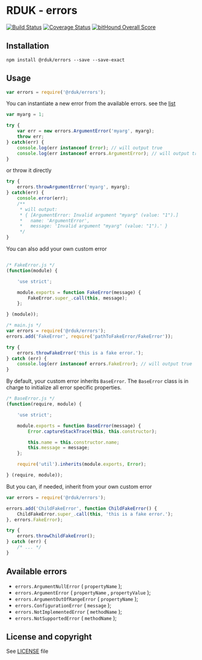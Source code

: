 # RDUK - errors

[![Build Status](https://travis-ci.org/rd-uk/rduk-errors.svg?branch=master)](https://travis-ci.org/rd-uk/rduk-errors)
[![Coverage Status](https://coveralls.io/repos/github/rd-uk/rduk-errors/badge.svg?branch=master)](https://coveralls.io/github/rd-uk/rduk-errors?branch=master) [![bitHound Overall Score](https://www.bithound.io/github/rd-uk/rduk-errors/badges/score.svg)](https://www.bithound.io/github/rd-uk/rduk-errors)

## Installation

```
npm install @rduk/errors --save --save-exact
```

## Usage

```js
var errors = require('@rduk/errors');
```

You can instantiate a new error from the available errors. see the [list](#available_errors)

```js
var myarg = 1;

try {
    var err = new errors.ArgumentError('myarg', myarg);
    throw err;
} catch(err) {
    console.log(err instanceof Error); // will output true
    console.log(err instanceof errors.ArgumentError); // will output true
}
```

or throw it directly

```js
try {
    errors.throwArgumentError('myarg', myarg);
} catch(err) {
    console.error(err);
    /**
     * will output:
     * { [ArgumentError: Invalid argument "myarg" (value: "1").]
     *   name: 'ArgumentError',
     *   message: 'Invalid argument "myarg" (value: "1").' }
     */
}
```

You can also add your own custom error

```js

/* FakeError.js */
(function(module) {

    'use strict';

    module.exports = function FakeError(message) {
        FakeError.super_.call(this, message);
    };

} (module));

/* main.js */
var errors = require('@rduk/errors');
errors.add('FakeError', require('pathToFakeError/FakeError'));

try {
    errors.throwFakeError('this is a fake error.');
} catch (err) {
    console.log(err instanceof errors.FakeError); // will output true
}

```

By default, your custom error inherits `BaseError`. The `BaseError` class is in charge
to initialize all error specific properties.

```js
/* BaseError.js */
(function(require, module) {

    'use strict';

    module.exports = function BaseError(message) {
        Error.captureStackTrace(this, this.constructor);

        this.name = this.constructor.name;
        this.message = message;
    };

    require('util').inherits(module.exports, Error);

} (require, module));
```

But you can, if needed, inherit from your own custom error

```js
var errors = require('@rduk/errors');

errors.add('ChildFakeError', function ChildFakeError() {
    ChildFakeError.super_.call(this, 'this is a fake error.');
}, errors.FakeError);

try {
    errors.throwChildFakeError();
} catch (err) {
    /* ... */
}
```

<a name="available_errors"></a>
## Available errors
* `errors.ArgumentNullError` ( `propertyName` );
* `errors.ArgumentError` ( `propertyName` , `propertyValue` );
* `errors.ArgumentOutOfRangeError` ( `propertyName` );
* `errors.ConfigurationError` ( `message` );
* `errors.NotImplementedError` ( `methodName` );
* `errors.NotSupportedError` ( `methodName` );

## License and copyright

See [LICENSE](LICENSE) file
